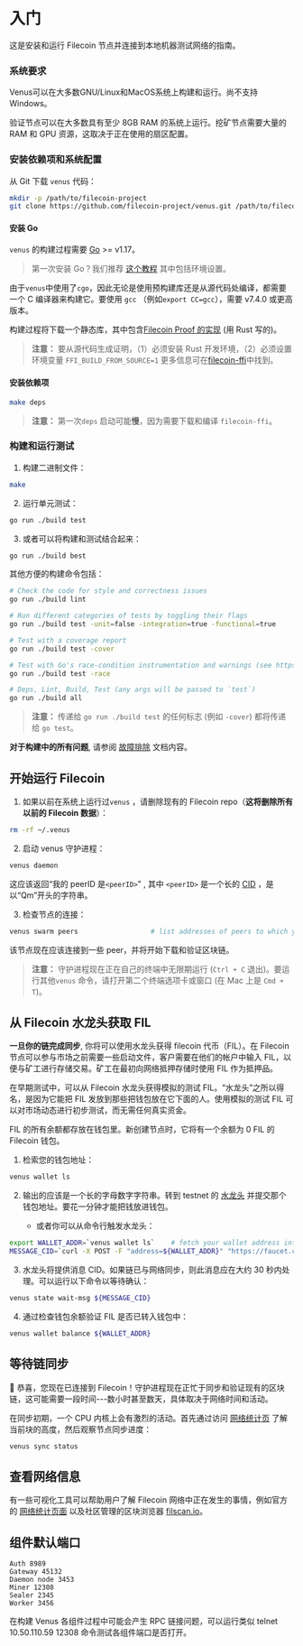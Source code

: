 # 入门

这是安装和运行 Filecoin 节点并连接到本地机器测试网络的指南。

### 系统要求

Venus可以在大多数GNU/Linux和MacOS系统上构建和运行。尚不支持Windows。

验证节点可以在大多数具有至少 8GB RAM 的系统上运行。挖矿节点需要大量的 RAM 和 GPU 资源，这取决于正在使用的扇区配置。

### 安装依赖项和系统配置

从 Git 下载 `venus` 代码：

```sh
mkdir -p /path/to/filecoin-project
git clone https://github.com/filecoin-project/venus.git /path/to/filecoin-project/venus
```

#### 安装 Go

`venus` 的构建过程需要 [Go](https://golang.org/doc/install) >= v1.17。

> 第一次安装 Go？我们推荐 [这个教程](https://www.ardanlabs.com/blog/2016/05/installing-go-and-your-workspace.html) 其中包括环境设置。

由于`venus`中使用了`cgo`，因此无论是使用预构建库还是从源代码处编译，都需要一个 C 编译器来构建它。要使用 `gcc` （例如`export CC=gcc`），需要 v7.4.0 或更高版本。

构建过程将下载一个静态库，其中包含[Filecoin Proof 的实现](https://github.com/filecoin-project/rust-fil-proofs) (用 Rust 写的)。

> **注意：** 要从源代码生成证明，（1）必须安装 Rust 开发环境，（2）必须设置环境变量 `FFI_BUILD_FROM_SOURCE=1` 更多信息可在[filecoin-ffi](https://github.com/filecoin-project/filecoin-ffi)中找到。

#### 安装依赖项

```sh
make deps
```

 > **注意：** 第一次`deps` 启动可能**慢**，因为需要下载和编译 `filecoin-ffi`。

### 构建和运行测试

1. 构建二进制文件：
```sh
make
```

2. 运行单元测试：

```sh
go run ./build test
```

3. 或者可以将构建和测试结合起来：
```sh
go run ./build best
```

其他方便的构建命令包括：

```sh
# Check the code for style and correctness issues
go run ./build lint

# Run different categories of tests by toggling their flags
go run ./build test -unit=false -integration=true -functional=true

# Test with a coverage report
go run ./build test -cover

# Test with Go's race-condition instrumentation and warnings (see https://blog.golang.org/race-detector)
go run ./build test -race

# Deps, Lint, Build, Test (any args will be passed to `test`)
go run ./build all
```

> **注意：** 传递给 `go run ./build test` 的任何标志 (例如 `-cover`) 都将传递给 `go test`。

**对于构建中的所有问题**, 请参阅 [故障排除](https://go.filecoin.io/venus-tutorial/Troubleshooting-&-FAQ.html) 文档内容。

## 开始运行 Filecoin

1. 如果以前在系统上运行过`venus` ，请删除现有的 Filecoin repo（**这将删除所有以前的 Filecoin 数据**）：
```sh
rm -rf ~/.venus
```

2. 启动 venus 守护进程：
```sh
venus daemon
```
    
这应该返回“我的 peerID 是`<peerID>`” , 其中 `<peerID>` 是一个长的 [CID](https://github.com/filecoin-project/specs/blob/master/definitions.md#cid) ，是以“Qm”开头的字符串。

3. 检查节点的连接：
```sh
venus swarm peers                  # list addresses of peers to which you're connected
```

该节点现在应该连接到一些 peer，并将开始下载和验证区块链。

 > **注意：** 守护进程现在正在自己的终端中无限期运行 (`Ctrl + C` 退出)。要运行其他`venus` 命令，请打开第二个终端选项卡或窗口 (在 Mac 上是 `Cmd + T`)。


## 从 Filecoin 水龙头获取 FIL

**一旦你的链完成同步**, 你将可以使用水龙头获得 filecoin 代币（FIL）。在 Filecoin 节点可以参与市场之前需要一些启动文件，客户需要在他们的帐户中输入 FIL，以便与矿工进行存储交易。矿工在最初向网络抵押存储时使用 FIL 作为抵押品。

在早期测试中，可以从 Filecoin 水龙头获得模拟的测试 FIL。“水龙头”之所以得名，是因为它能把 FIL 发放到那些把钱包放在它下面的人。使用模拟的测试 FIL 可以对市场动态进行初步测试，而无需任何真实资金。

FIL 的所有余额都存放在钱包里。新创建节点时，它将有一个余额为 0 FIL 的 Filecoin 钱包。

1. 检索您的钱包地址：
```sh
venus wallet ls
```
    
2. 输出的应该是一个长的字母数字字符串。转到 testnet 的 [水龙头](https://faucet.calibration.fildev.network/) 并提交那个钱包地址。要花一分钟才能把钱放进钱包。

    * 或者你可以从命令行触发水龙头：
```sh
export WALLET_ADDR=`venus wallet ls`    # fetch your wallet address into a handy variable
MESSAGE_CID=`curl -X POST -F "address=${WALLET_ADDR}" "https://faucet.calibration.fildev.network/send"`
```
        
3. 水龙头将提供消息 CID。如果链已与网络同步，则此消息应在大约 30 秒内处理。可以运行以下命令以等待确认：

```sh
venus state wait-msg ${MESSAGE_CID}
```

4. 通过检查钱包余额验证 FIL 是否已转入钱包中：

```sh
venus wallet balance ${WALLET_ADDR}
```
    
## 等待链同步
🎉 恭喜，您现在已连接到 Filecoin！守护进程现在正忙于同步和验证现有的区块链，这可能需要一段时间---数小时甚至数天，具体取决于网络时间和活动。

在同步初期，一个 CPU 内核上会有激烈的活动。首先通过访问 [网络统计页](https://stats.testnet.filecoin.io) 了解当前块的高度，然后观察节点同步进度：
```sh
venus sync status
````

## 查看网络信息

有一些可视化工具可以帮助用户了解 Filecoin 网络中正在发生的事情，例如官方的 [网络统计页面](http://stats.testnet.filecoin.io/) 以及社区管理的区块浏览器 [filscan.io](https://filscan.io)。

## 组件默认端口

```shell
Auth 8989
Gateway 45132
Daemon node 3453
Miner 12308
Sealer 2345
Worker 3456
```

在构建 Venus 各组件过程中可能会产生 RPC 链接问题，可以运行类似 telnet 10.50.110.59 12308 命令测试各组件端口是否打开。
